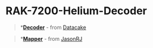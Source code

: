 # RAK-7200-Helium-Decoder

>*[**Decoder**]() - from [Datacake](https://datacake.co/)

>*[**Mapper**]() - from [JasonRJ](https://github.com/JasonRJ/RAK7200_Helium_Mapper)
